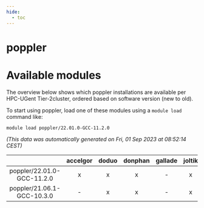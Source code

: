 ```yaml
---
hide:
  - toc
---
```


poppler
=======

# Available modules


The overview below shows which poppler installations are available per HPC-UGent Tier-2cluster, ordered based on software version (new to old).

To start using poppler, load one of these modules using a `module load` command like:

```shell
module load poppler/22.01.0-GCC-11.2.0
```

*(This data was automatically generated on Fri, 01 Sep 2023 at 08:52:14 CEST)*  

| |accelgor|doduo|donphan|gallade|joltik|skitty|swalot|victini|
| :---: | :---: | :---: | :---: | :---: | :---: | :---: | :---: | :---: |
|poppler/22.01.0-GCC-11.2.0|x|x|x|-|x|x|x|x|
|poppler/21.06.1-GCC-10.3.0|-|x|x|-|x|-|x|-|

